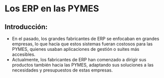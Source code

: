 # Los ERP en las PYMES

## Introducción:
- En el pasado, los grandes fabricantes de ERP se enfocaban en grandes empresas, lo que hacía que estos sistemas fueran costosos para las PYMES, quienes usaban aplicaciones de gestión o suites más accesibles.
- Actualmente, los fabricantes de ERP han comenzado a dirigir sus productos también hacia las PYMES, adaptando sus soluciones a las necesidades y presupuestos de estas empresas.